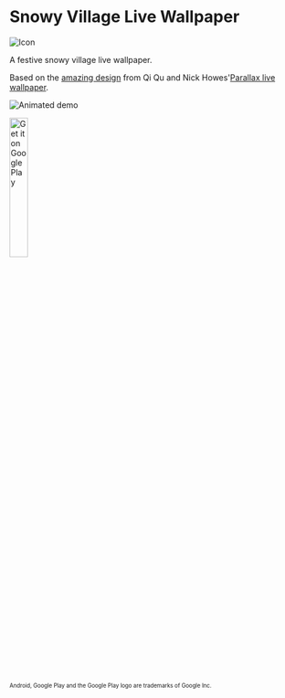 Snowy Village Live Wallpaper
====================

![Icon](https://raw.githubusercontent.com/novoda/android-demos/master/snowy-village-wallpaper/app/src/main/res/drawable-xxhdpi/ic_launcher.png)

A festive snowy village live wallpaper.
 
Based on the [amazing design](https://www.novoda.com/blog/happy-holidays-from-novoda) from Qi Qu and Nick Howes'[Parallax live wallpaper](https://github.com/halfninja/android-parallax-wallpaper).

![Animated demo](https://raw.githubusercontent.com/novoda/android-demos/master/snowy-village-wallpaper/preview.gif)

<a href="https://play.google.com/store/apps/details?id=com.novoda.snowyvillagewallpaper&utm_source=global_co&utm_medium=prtnr&utm_content=Mar2515&utm_campaign=PartBadge&pcampaignid=MKT-Other-global-all-co-prtnr-py-PartBadge-Mar2515-1"><img alt="Get it on Google Play" width="25%" height="25%" src="https://play.google.com/intl/en_us/badges/images/generic/en-play-badge.png" /></a>

<sub><sup>Android, Google Play and the Google Play logo are trademarks of Google Inc.</sub></sup>
